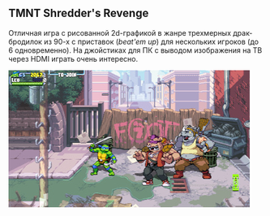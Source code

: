 <!--2024-03-09 00:46:44-->
## TMNT Shredder's Revenge
Отличная игра с рисованной 2d-графикой в жанре трехмерных драк-бродилок из 90-х с приставок (*beat'em up*) для нескольких игроков (до 6 одновременно).
На джойстиках для ПК с выводом изображения на ТВ через HDMI играть очень интересно.

<img src="./tmntsr.jpg" alt="TMNTSR">
